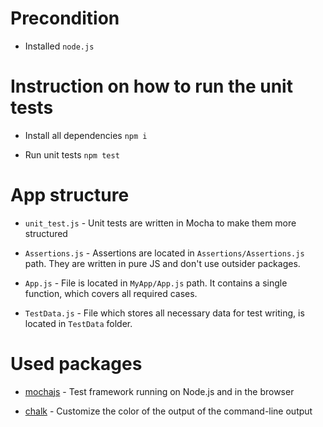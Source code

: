 # Precondition

- Installed `node.js`

# Instruction on how to run the unit tests 

- Install all dependencies `npm i`

- Run unit tests `npm test`

# App structure

- `unit_test.js` - Unit tests are written in Mocha to make them more structured

- `Assertions.js` - Assertions are located in `Assertions/Assertions.js` path. They are written in pure JS and don't use outsider packages.

- `App.js` - File is located in `MyApp/App.js` path. It contains a single function, which covers all required cases.

- `TestData.js` - File which stores all necessary data for test writing, is located in `TestData` folder.

# Used packages

- [mochajs](https://mochajs.org/) - Test framework running on Node.js and in the browser

- [chalk](https://www.npmjs.com/package/chalk) - Customize the color of the output of the command-line output
